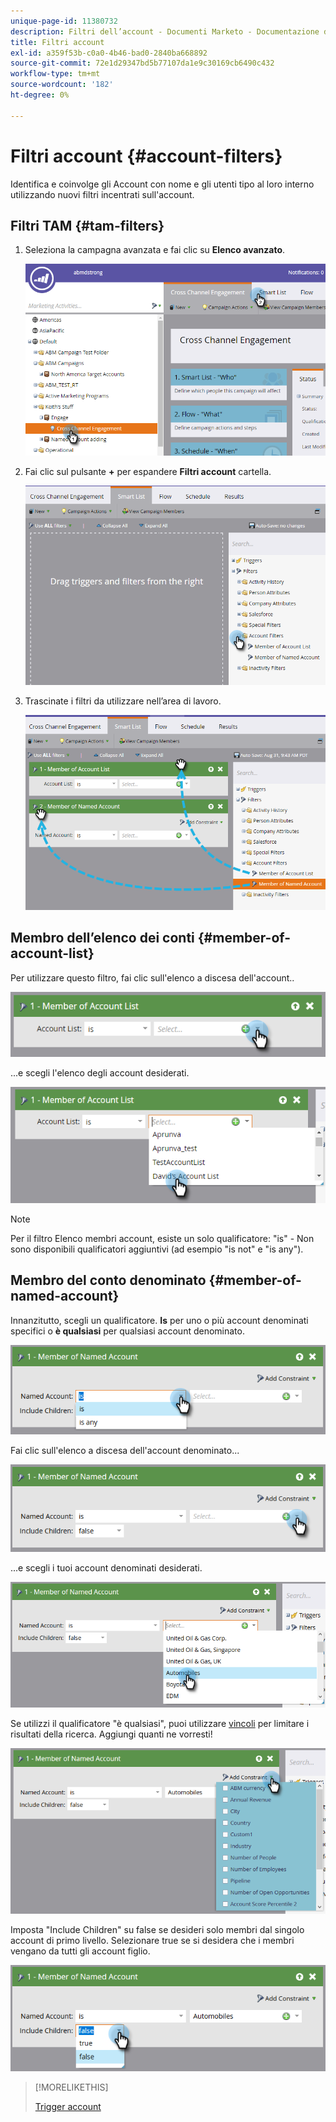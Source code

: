 ```yaml
---
unique-page-id: 11380732
description: Filtri dell’account - Documenti Marketo - Documentazione del prodotto
title: Filtri account
exl-id: a359f53b-c0a0-4b46-bad0-2840ba668892
source-git-commit: 72e1d29347bd5b77107da1e9c30169cb6490c432
workflow-type: tm+mt
source-wordcount: '182'
ht-degree: 0%

---
```


# Filtri account {#account-filters}

Identifica e coinvolge gli Account con nome e gli utenti tipo al loro interno utilizzando nuovi filtri incentrati sull&#39;account.

## Filtri TAM {#tam-filters}

1. Seleziona la campagna avanzata e fai clic su **Elenco avanzato**.

   ![](assets/one.png)

1. Fai clic sul pulsante **+** per espandere **Filtri account** cartella.

   ![](assets/two.png)

1. Trascinate i filtri da utilizzare nell’area di lavoro.

   ![](assets/three.png)

## Membro dell’elenco dei conti {#member-of-account-list}

Per utilizzare questo filtro, fai clic sull&#39;elenco a discesa dell&#39;account..

![](assets/four.png)

...e scegli l&#39;elenco degli account desiderati.

![](assets/five.png)

>[!NOTE]
>
>Per il filtro Elenco membri account, esiste un solo qualificatore: &quot;is&quot; - Non sono disponibili qualificatori aggiuntivi (ad esempio &quot;is not&quot; e &quot;is any&quot;).

## Membro del conto denominato {#member-of-named-account}

Innanzitutto, scegli un qualificatore. **Is** per uno o più account denominati specifici o **è qualsiasi** per qualsiasi account denominato.

![](assets/six.png)

Fai clic sull&#39;elenco a discesa dell&#39;account denominato...

![](assets/seven.png)

...e scegli i tuoi account denominati desiderati.

![](assets/eight.png)

Se utilizzi il qualificatore &quot;è qualsiasi&quot;, puoi utilizzare [vincoli](/help/marketo/product-docs/core-marketo-concepts/smart-lists-and-static-lists/using-smart-lists/add-a-constraint-to-a-smart-list-filter.md) per limitare i risultati della ricerca. Aggiungi quanti ne vorresti!

![](assets/nine.png)

Imposta &quot;Include Children&quot; su false se desideri solo membri dal singolo account di primo livello. Selezionare true se si desidera che i membri vengano da tutti gli account figlio.

![](assets/ten.png)

>[!MORELIKETHIS]
>
>[Trigger account](/help/marketo/product-docs/target-account-management/engage/account-triggers.md)
